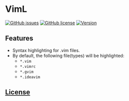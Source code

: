# VimL 
[![GitHub issues](https://img.shields.io/github/issues/dunstontc/viml.svg)](https://github.com/dunstontc/viml/issues)
[![GitHub license](https://img.shields.io/badge/license-MIT-blue.svg)](https://github.com/dunstontc/viml/blob/master/LICENSE) 
[![Version](https://vsmarketplacebadge.apphb.com/version-short/dunstontc.viml.svg?style=flat&color=blue)](https://marketplace.visualstudio.com/items?itemName=dunstontc.viml)
<!-- [![Installs](https://vsmarketplacebadge.apphb.com/installs-short/dunstontc.viml.svg?style=flat&color=blue)](https://marketplace.visualstudio.com/items?itemName=dunstontc.viml) -->

## Features
- Syntax highlighting for .vim files.
- By default, the following file(types) will be highlighted:
  - `*.vim`
  - `*.vimrc`
  - `*.gvim`
  - `*.ideavim`

## [License](https://github.com/dunstontc/viml/blob/master/LICENSE)

